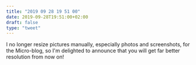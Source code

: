 ```yaml
---
title: "2019 09 28 19 51 00"
date: 2019-09-28T19:51:00+02:00
draft: false
type: "tweet"
---
```

I no longer resize pictures manually, especially photos and screenshots, for the Micro-blog, so I'm delighted to announce that you will get far better resolution from now on!
